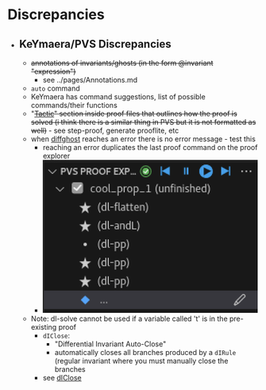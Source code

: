 Discrepancies
=============
- ## KeYmaera/PVS Discrepancies
	- ~~annotations of invariants/ghosts (in the form @invariant "expression")~~
		- see ../pages/Annotations.md
	- `auto` command
	- KeYmaera has command suggestions, list of possible commands/their functions
  - "~~[Tactic](../pages/Tactic.md)" section inside proof files that outlines how the proof is solved (i think there is a similar thing in PVS but it is not formatted as well)~~
		- see <M-x> step-proof, generate prooflite, etc
  - when [diffghost](../pages/diffghost.md) reaches an error there is no error message
		- test this
	- reaching an error duplicates the last proof command on the proof explorer
    - ![discrepancy.png](../assets/discrepancy.png)
  - Note: dl-solve cannot be used if a variable called 't' is in the pre-existing proof
	- `dIClose`:
		- "Differential Invariant Auto-Close"
		- automatically closes all branches produced by a `dIRule` (regular invariant where you must manually close the branches
    - see [dIClose](dIClose.md)
